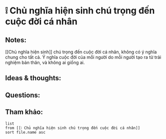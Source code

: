 # ❕ Chủ nghĩa hiện sinh chú trọng đến cuộc đời cá nhân

## Notes:
[[Chủ nghĩa hiện sinh]] chú trọng đến cuộc đời cá nhân, không có ý nghĩa chung cho tất cả. Ý nghĩa cuộc đời của mỗi người do mỗi người tạo ra từ trải nghiệm bản thân, và không ai giống ai.

## Ideas & thoughts:

## Questions:


## Tham khảo:
```dataview
list
from [[❕ Chủ nghĩa hiện sinh chú trọng đến cuộc đời cá nhân]]
sort file.name asc
```
